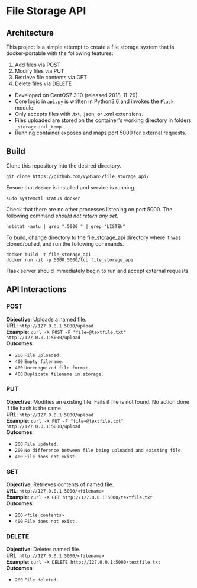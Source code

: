# File Storage API

## Architecture
This project is a simple attempt to create a file storage system that is docker-portable with the following features:
  1. Add files via POST
  2. Modify files via PUT
  3. Retrieve file contents via GET
  4. Delete files via DELETE

- Developed on CentOS7 3.10 (released 2018-11-29).
- Core logic in `api.py` is written in Python3.6 and invokes the `Flask` module.
- Only accepts files with .txt, .json, or .xml extensions.
- Files uploaded are stored on the container's working directory in folders `_storage` and `_temp`.
- Running container exposes and maps port 5000 for external requests.

## Build
Clone this repository into the desired directory.
```
git clone https://github.com/VyRianS/file_storage_api/
```

Ensure that `docker` is installed and service is running.
```
sudo systemctl status docker
```

Check that there are no other processes listening on port 5000. The following command _should not return any set_.
```
netstat -antu | grep ":5000 " | grep "LISTEN"
```

To build, change directory to the file_storage_api directory where it was cloned/pulled, and run the following commands.
```
docker build -t file_storage_api .
docker run -it -p 5000:5000/tcp file_storage_api
```

Flask server should immediately begin to run and accept external requests. 

## API Interactions

### POST 
**Objective**: Uploads a named file.<br />
**URL**:       `http://127.0.0.1:5000/upload`<br />
**Example**:   `curl -X POST -F "file=@textfile.txt" http://127.0.0.1:5000/upload`<br />
**Outcomes**:<br />
- `200` `File uploaded.`
- `400` `Empty filename.`
- `400` `Unrecognized file format.`
- `400` `Duplicate filename in storage.`

### PUT
**Objective**: Modifies an existing file. Fails if file is not found. No action done if file hash is the same.<br />
**URL**:       `http://127.0.0.1:5000/upload`<br />
**Example**:   `curl -X PUT -F "file=@textfile.txt" http://127.0.0.1:5000/upload`<br />
**Outcomes**:<br />
- `200` `File updated.`
- `200` `No difference between file being uploaded and existing file.`
- `400` `File does not exist.`

### GET
**Objective**: Retrieves contents of named file.<br />
**URL**:       `http://127.0.0.1:5000/<filename>`<br />
**Example**:   `curl -X GET http://127.0.0.1:5000/textfile.txt`<br />
**Outcomes**:<br />
- `200` `<file_contents>`
- `400` `File does not exist.`

### DELETE
**Objective**: Deletes named file.<br />
**URL**:       `http://127.0.0.1:5000/<filename>`<br />
**Example**:   `curl -X DELETE http://127.0.0.1:5000/textfile.txt`<br />
**Outcomes**:<br />
- `200` `File deleted.`
